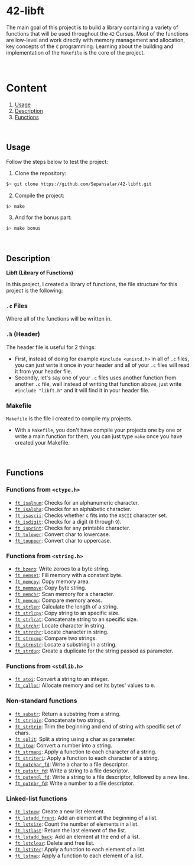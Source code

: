 # 42-libft
The main goal of this project is to build a library containing a variety of functions that will be used throughout the `42` Cursus. Most of the functions are low-level and work directly with memory management and allocation, key concepts of the `C` programming. Learning about the building and implementation of the `Makefile` is the core of the project.

</br>

# Content

1. [Usage](#usage)
2. [Description](#description)
3. [Functions](#functions)

</br>

## Usage

Follow the steps below to test the project: 

1. Clone the repository:
```bash
$> git clone https://github.com/Sepahsalar/42-libft.git
```
2. Compile the project:
```bash
$> make
```
3. And for the bonus part:
```bash
$> make bonus
```

</br>

## Description

**Libft (Library of Functions)**

In this project, I created a library of functions, the file structure for this project is the following:

### `.c` Files 
Where all of the functions will be written in. 

### `.h` (Header)
The header file is useful for 2 things:
- First, instead of doing for example `#include <unistd.h>` in all of `.c` files, you can just write it once in your header and all of your `.c` files will read it from your header file. 
- Secondly, let's say one of your `.c` files uses another function from another `.c` file, well instead of writting that function above, just write `#include "libft.h"` and it will find it in your header file.

### Makefile 
`Makefile` is the file I created to compile my projects.
- With a `Makefile`, you don't have compile your projects one by one or write a main function for them, you can just type `make` once you have created your Makefile.

</br>

## Functions

### Functions from `<ctype.h>`

- [`ft_isalnum`](ft_isalnum.c): Checks for an alphanumeric character.
- [`ft_isalpha`](ft_isalpha.c): Checks for an alphabetic character.
- [`ft_isascii`](ft_isascii.c): Checks whether c fits into the `ASCII` character set.
- [`ft_isdigit`](ft_isdigit.c): Checks for a digit (`0` through `9`).
- [`ft_isprint`](ft_isprint.c): Checks for any printable character.
- [`ft_tolower`](ft_tolower.c): Convert char to lowercase.
- [`ft_toupper`](ft_toupper.c): Convert char to uppercase.

### Functions from `<string.h>`

- [`ft_bzero`](ft_bzero.c): Write zeroes to a byte string.
- [`ft_memset`](ft_memset.c): Fill memory with a constant byte.
- [`ft_memcpy`](ft_memcpy.c): Copy memory area.
- [`ft_memmove`](ft_memmove.c): Copy byte string.
- [`ft_memchr`](ft_memchr.c): Scan memory for a character.
- [`ft_memcmp`](ft_memcmp.c): Compare memory areas.
- [`ft_strlen`](ft_strlen.c): Calculate the length of a string.
- [`ft_strlcpy`](ft_strlcpy.c): Copy string to an specific size.
- [`ft_strlcat`](ft_strlcat.c): Concatenate string to an specific size.
- [`ft_strchr`](ft_strchr.c): Locate character in string.
- [`ft_strrchr`](ft_strrchr.c): Locate character in string.
- [`ft_strncmp`](ft_strncmp.c): Compare two strings.
- [`ft_strnstr`](ft_strnstr.c): Locate a substring in a string.
- [`ft_strdup`](ft_strdup.c): Create a duplicate for the string passed as parameter.

### Functions from `<stdlib.h>`
- [`ft_atoi`](ft_atoi.c): Convert a string to an integer.
- [`ft_calloc`](ft_calloc.c): Allocate memory and set its bytes' values to `0`.

### Non-standard functions
- [`ft_substr`](ft_substr.c): Return a substring from a string.
- [`ft_strjoin`](ft_strjoin.c): Concatenate two strings.
- [`ft_strtrim`](ft_strtrim.c): Trim the beginning and end of string with specific set of chars.
- [`ft_split`](ft_split.c): Split a string using a char as parameter.
- [`ft_itoa`](ft_itoa.c): Convert a number into a string.
- [`ft_strmapi`](ft_strmapi.c): Apply a function to each character of a string.
- [`ft_striteri`](ft_striteri.c): Apply a function to each character of a string.
- [`ft_putchar_fd`](ft_putchar_fd.c): Write a char to a file descriptor.
- [`ft_putstr_fd`](ft_putstr_fd.c): Write a string to a file descriptor.
- [`ft_putendl_fd`](ft_putendl_fd.c): Write a string to a file descriptor, followed by a new line.
- [`ft_putnbr_fd`](ft_putnbr_fd.c): Write a number to a file descriptor.

### Linked-list functions

- [`ft_lstnew`](ft_lstnew_bonus.c): Create a new list element.
- [`ft_lstadd_front`](ft_lstadd_front_bonus.c): Add an element at the beginning of a list.
- [`ft_lstsize`](ft_lstsize_bonus.c): Count the number of elements in a list.
- [`ft_lstlast`](ft_lstlast_bonus.c): Return the last element of the list.
- [`ft_lstadd_back`](ft_lstadd_back_bonus.c): Add an element at the end of a list.
- [`ft_lstclear`](ft_lstclear_bonus.c): Delete and free list.
- [`ft_lstiter`](ft_lstiter_bonus.c): Apply a function to each element of a list.
- [`ft_lstmap`](ft_lstmap_bonus.c): Apply a function to each element of a list.